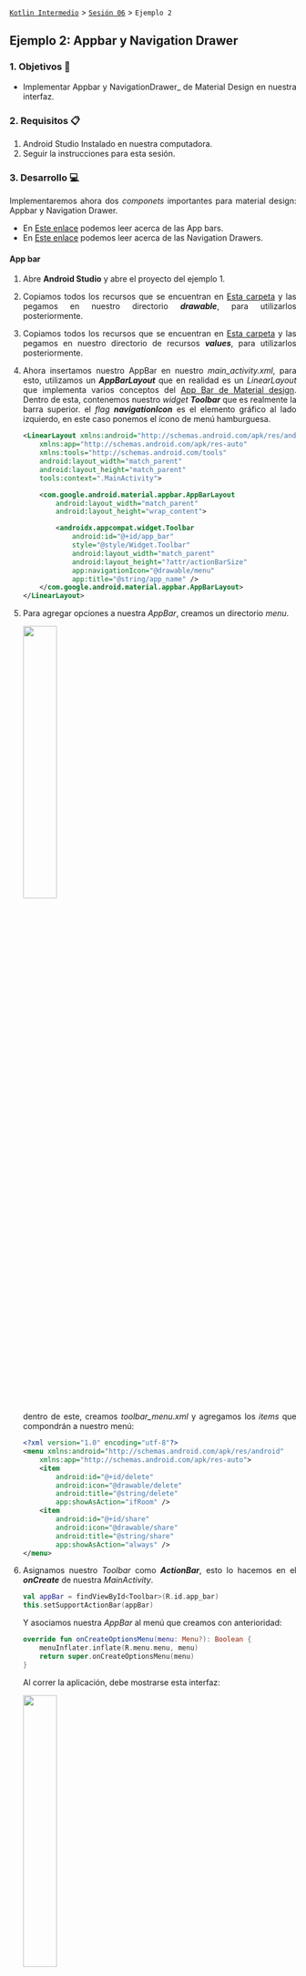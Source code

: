 [`Kotlin Intermedio`](../../Readme.md) > [`Sesión 06`](../Readme.md) > `Ejemplo 2`

## Ejemplo 2: Appbar y Navigation Drawer

<div style="text-align: justify;">

### 1. Objetivos :dart:

- Implementar Appbar y NavigationDrawer_ de Material Design en nuestra interfaz.

### 2. Requisitos :clipboard:

1. Android Studio Instalado en nuestra computadora.
2. Seguir la instrucciones para esta sesión.

### 3. Desarrollo :computer:

Implementaremos ahora dos _componets_ importantes para material design: Appbar y Navigation Drawer.

* En [Este enlace](https://material.io/components/app-bars-top) podemos leer acerca de las App bars.
* En [Este enlace](https://material.io/components/navigation-drawer) podemos leer acerca de las Navigation Drawers.

#### App bar

1. Abre __Android Studio__ y abre el proyecto del ejemplo 1.

2. Copiamos todos los recursos que se encuentran en [Esta carpeta](AppBarAndNavigationDrawer/app/src/main/res/drawable) y las pegamos en nuestro directorio ___drawable___, para utilizarlos posteriormente.

3. Copiamos todos los recursos que se encuentran en [Esta carpeta](AppBarAndNavigationDrawer/app/src/main/res/values) y las pegamos en nuestro directorio de recursos ___values___, para utilizarlos posteriormente.

4. Ahora insertamos nuestro AppBar en nuestro _main_activity.xml_, para esto, utilizamos un ___AppBarLayout___ que en realidad es un _LinearLayout_ que implementa varios conceptos del [App Bar de Material design](https://material.io/components/app-bars-top). Dentro de esta, contenemos nuestro _widget_ ___Toolbar___ que es realmente la barra superior. el _flag_ ___navigationIcon___ es el elemento gráfico al lado izquierdo, en este caso ponemos el ícono de menú hamburguesa.

    ```xml
    <LinearLayout xmlns:android="http://schemas.android.com/apk/res/android"
        xmlns:app="http://schemas.android.com/apk/res-auto"
        xmlns:tools="http://schemas.android.com/tools"
        android:layout_width="match_parent"
        android:layout_height="match_parent"
        tools:context=".MainActivity">

        <com.google.android.material.appbar.AppBarLayout
            android:layout_width="match_parent"
            android:layout_height="wrap_content">

            <androidx.appcompat.widget.Toolbar
                android:id="@+id/app_bar"
                style="@style/Widget.Toolbar"
                android:layout_width="match_parent"
                android:layout_height="?attr/actionBarSize"
                app:navigationIcon="@drawable/menu"
                app:title="@string/app_name" />
        </com.google.android.material.appbar.AppBarLayout>
    </LinearLayout>
    ```

5. Para agregar opciones a nuestra _AppBar_, creamos un directorio _menu_.

    <img src="images/1.png" width="35%">

    dentro de este, creamos _toolbar_menu.xml_ y agregamos los _items_ que compondrán a nuestro menú:

    ```xml
    <?xml version="1.0" encoding="utf-8"?>
    <menu xmlns:android="http://schemas.android.com/apk/res/android"
        xmlns:app="http://schemas.android.com/apk/res-auto">
        <item
            android:id="@+id/delete"
            android:icon="@drawable/delete"
            android:title="@string/delete"
            app:showAsAction="ifRoom" />
        <item
            android:id="@+id/share"
            android:icon="@drawable/share"
            android:title="@string/share"
            app:showAsAction="always" />
    </menu>
    ```


5. Asignamos nuestro _Toolbar_ como ___ActionBar___, esto lo hacemos en el ___onCreate___ de nuestra _MainActivity_.

    ```kotlin
    val appBar = findViewById<Toolbar>(R.id.app_bar)
    this.setSupportActionBar(appBar)
    ```

    Y asociamos nuestra _AppBar_ al menú que creamos con anterioridad:

    ```kotlin
    override fun onCreateOptionsMenu(menu: Menu?): Boolean {
        menuInflater.inflate(R.menu.menu, menu)
        return super.onCreateOptionsMenu(menu)
    }
    ```

    Al correr la aplicación, debe mostrarse esta interfaz:

    <img src="images/2.png" width="35%">

6. Las opciones en el AppBar no tienen ninguna función; es por eso que mostramos un mensaje distinto para cada opción. Identificamos el item seleccionado por medio de su id y mostramos un texto correspondiente.

    ```kotlin
    override fun onOptionsItemSelected(item: MenuItem): Boolean {
        var msg = ""

        when(item.itemId){
            R.id.delete -> msg=getString(R.string.delete_element)
            R.id.share -> msg=getString(R.string.sharing_element)
        }

        Toast.makeText(this,msg,Toast.LENGTH_SHORT).show()
        return super.onOptionsItemSelected(item)
    }
    ```

    Al correr de nuevo la app, y hacer click en uno de los elementos, se visualiza este _Toast_:

    <img src="images/3.png" width="35%">

#### Navigation drawer

7. Comenzamos por crear el menú que irá dentro del layout, creando el ___drawer_menu.xml___ dentro del directorio _menu_.

    ```xml
    <menu xmlns:android="http://schemas.android.com/apk/res/android">
        <group>
            <item
                android:id="@+id/nav_home"
                android:icon="@drawable/home"
                android:title="@string/drawer.home" />
        </group>

        <item android:title="Cuenta">

            <menu>

                <group android:checkableBehavior="single">

                    <item
                        android:id="@+id/nav_payment"
                        android:icon="@drawable/payment"
                        android:title="@string/drawer.payments" />

                    <item
                        android:id="@+id/nav_settings"
                        android:icon="@drawable/settings"
                        android:title="@string/drawer.settings" />
                </group>
            </menu>
        </item>

        <item android:title="@string/drawer.extra">
            <menu>
                <item
                    android:id="@+id/nav_about"
                    android:icon="@drawable/info"
                    android:title="@string/drawer.about" />

                <item
                    android:id="@+id/nav_privacy"
                    android:icon="@drawable/privacy"
                    android:title="@string/drawer.privacy" />
            </menu>
        </item>
    </menu>
    ```

8. Ahora, creamos el _layout_ ___drawer_header.xml___ del _header_ de nuestro Drawer.

    ```xml
    <LinearLayout
        xmlns:android="http://schemas.android.com/apk/res/android"
        android:orientation="vertical"
        android:paddingStart="24dp"
        android:paddingTop="48dp"
        android:layout_width="match_parent"
        android:layout_height="wrap_content">
        <ImageView
            android:layout_width="72dp"
            android:layout_height="72dp"
            android:src="@drawable/default_user" />

        <TextView
            android:layout_marginTop="8dp"
            android:layout_width="wrap_content"
            android:layout_height="wrap_content"
            android:text="@string/user"
            android:textSize="24sp" />

        <TextView
            android:layout_width="wrap_content"
            android:layout_height="wrap_content"
            android:text="@string/email"
            android:textSize="14sp" />
    </LinearLayout>
    ```

9. Nuestro _activity_main.xml_ será modificado de tal forma que el _LinearLayout_ quede envuelto por nuestra clase ___DrawerLayout___

    ```xml
    <androidx.drawerlayout.widget.DrawerLayout xmlns:android="http://schemas.android.com/apk/res/android"
        xmlns:app="http://schemas.android.com/apk/res-auto"
        xmlns:tools="http://schemas.android.com/tools"
        android:id="@+id/drawer_layout"
        android:layout_width="match_parent"
        android:layout_height="match_parent"
        tools:context=".MainActivity"
        tools:openDrawer="start"
        android:fitsSystemWindows="true">
        ...
    </androidx.drawerlayout.widget.DrawerLayout>
    ```

    Sin embargo, requerimos implementar el menú de Navegación y el header, por lo que agregamos la clase ___NavigationView___ al final del interior de nuestro _DrawerLayout_.

    ```xml
    <com.google.android.material.navigation.NavigationView
        app:headerLayout="@layout/drawer_header"
        android:id="@+id/nav_view"
        android:layout_gravity="start"
        android:layout_height="match_parent"
        android:layout_width="wrap_content"
        app:menu="@menu/drawer_menu" />
    ```

    El código final de _main_activity.xml_ quedaría de la siguiente forma:

    ```xml
    <androidx.drawerlayout.widget.DrawerLayout xmlns:android="http://schemas.android.com/apk/res/android"
        xmlns:app="http://schemas.android.com/apk/res-auto"
        xmlns:tools="http://schemas.android.com/tools"
        android:id="@+id/drawer_layout"
        android:layout_width="match_parent"
        android:layout_height="match_parent"
        tools:context=".MainActivity"
        tools:openDrawer="start"
        android:fitsSystemWindows="true">

        <LinearLayout xmlns:android="http://schemas.android.com/apk/res/android"
            xmlns:app="http://schemas.android.com/apk/res-auto"
            xmlns:tools="http://schemas.android.com/tools"
            android:layout_width="match_parent"
            android:layout_height="match_parent"
            tools:context=".MainActivity">

            <com.google.android.material.appbar.AppBarLayout
                android:layout_width="match_parent"
                android:layout_height="wrap_content">

                <androidx.appcompat.widget.Toolbar
                    app:navigationIcon="@drawable/menu"
                    android:id="@+id/app_bar"
                    style="@style/Widget.Toolbar"
                    android:layout_width="match_parent"
                    android:layout_height="?attr/actionBarSize"
                    app:title="@string/app_name" />
            </com.google.android.material.appbar.AppBarLayout>
        </LinearLayout>

        <com.google.android.material.navigation.NavigationView
            app:headerLayout="@layout/drawer_header"
            android:id="@+id/nav_view"
            android:layout_gravity="start"
            android:layout_height="match_parent"
            android:layout_width="wrap_content"
            app:menu="@menu/drawer_menu" />
    </androidx.drawerlayout.widget.DrawerLayout>
    ```

10. Ahora relacionamos nuestro _AppBar_ con nuestro _NavigationDrawer_, por lo que hacemos un método para hacer la configuración necesaria:

    ```kotlin
    private fun setupDrawer(toolbar: Toolbar){
        val drawerLayout = findViewById<DrawerLayout>(R.id.drawer_layout)
        val drawerToggle = ActionBarDrawerToggle(this,drawerLayout,toolbar,R.string.open_drawer,R.string.close_drawer)
    }
    ```

    esta función se llama en el método ___onCreate___:

    ```kotlin
    setupDrawer(appBar)
    ```

    Corremos nuestra app y finalmente, abrimos nuestro _Drawer_ al dar click sobre el menú hamburguesa (o hacer slide a la derecha en el borde izquierdo).

    <img src="images/4.png" width="35%">


[`Anterior`](../Reto-01/Readme.md) | [`Siguiente`](../Ejemplo-03/Readme.md)




</div>
